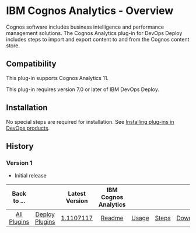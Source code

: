 
# IBM Cognos Analytics - Overview


Cognos software includes business intelligence and performance management solutions. The Cognos Analytics plug-in for DevOps Deploy includes steps to import and export content to and from the Cognos content store.

## Compatibility

This plug-in supports Cognos Analytics 11.

This plug-in requires version 7.0 or later of IBM DevOps Deploy.

## Installation

No special steps are required for installation. See [Installing plug-ins in DevOps products](https://community.ibm.com/community/user/wasdevops/blogs/laurel-dickson-bull1/2022/06/13/install-plugins).

## History

### Version 1

* Initial release

|Back to ...||Latest Version|IBM Cognos Analytics ||||
| :---: | :---: | :---: | :---: | :---: | :---: | :---: |
|[All Plugins](../../index.md)|[Deploy Plugins](../README.md)|[1.1107117](https://raw.githubusercontent.com/UrbanCode/IBM-UCD-PLUGINS/main/files/cognos-analytics/Cognos-Analytics-1.1107117.zip)|[Readme](README.md)|[Usage](usage.md)|[Steps](steps.md)|[Downloads](downloads.md)|

